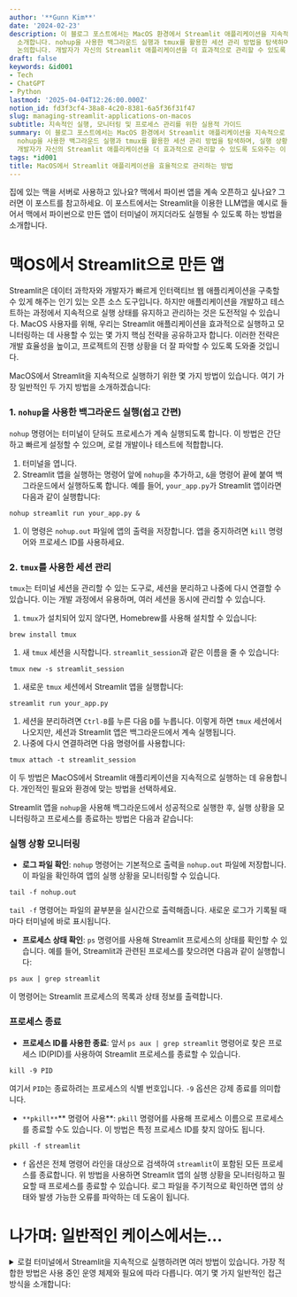 ```yaml
---
author: '**Gunn Kim**'
date: '2024-02-23'
description: 이 블로그 포스트에서는 MacOS 환경에서 Streamlit 애플리케이션을 지속적으로 실행하고 관리하는 두 가지 주요 방법을
  소개합니다. nohup을 사용한 백그라운드 실행과 tmux를 활용한 세션 관리 방법을 탐색하며, 실행 상황 모니터링과 프로세스 종료 방법에 대해서도
  논의합니다. 개발자가 자신의 Streamlit 애플리케이션을 더 효과적으로 관리할 수 있도록 도와주는 이 글은 필수 읽을 거리입니다.
draft: false
keywords: &id001
- Tech
- ChatGPT
- Python
lastmod: '2025-04-04T12:26:00.000Z'
notion_id: fd3f3cf4-38a8-4c20-8381-6a5f36f31f47
slug: managing-streamlit-applications-on-macos
subtitle: 지속적인 실행, 모니터링 및 프로세스 관리를 위한 실용적 가이드
summary: 이 블로그 포스트에서는 MacOS 환경에서 Streamlit 애플리케이션을 지속적으로 실행하고 관리하는 두 가지 주요 방법을 소개합니다.
  nohup을 사용한 백그라운드 실행과 tmux를 활용한 세션 관리 방법을 탐색하며, 실행 상황 모니터링과 프로세스 종료 방법에 대해서도 논의합니다.
  개발자가 자신의 Streamlit 애플리케이션을 더 효과적으로 관리할 수 있도록 도와주는 이 글은 필수 읽을 거리입니다.
tags: *id001
title: MacOS에서 Streamlit 애플리케이션을 효율적으로 관리하는 방법
---
```


집에 있는 맥을 서버로 사용하고 있나요? 맥에서 파이썬 앱을 계속 오픈하고 싶나요? 그러면 이 포스트를 참고하세요. 이 포스트에서는 Streamlit을 이용한 LLM앱을 예시로 들어서 맥에서 파이썬으로 만든 앱이 터미널이 꺼지더라도 실행될 수 있도록 하는 방법을 소개합니다.

# 맥OS에서 Streamlit으로 만든 앱

Streamlit은 데이터 과학자와 개발자가 빠르게 인터랙티브 웹 애플리케이션을 구축할 수 있게 해주는 인기 있는 오픈 소스 도구입니다. 하지만 애플리케이션을 개발하고 테스트하는 과정에서 지속적으로 실행 상태를 유지하고 관리하는 것은 도전적일 수 있습니다. MacOS 사용자를 위해, 우리는 Streamlit 애플리케이션을 효과적으로 실행하고 모니터링하는 데 사용할 수 있는 몇 가지 핵심 전략을 공유하고자 합니다. 이러한 전략은 개발 효율성을 높이고, 프로젝트의 진행 상황을 더 잘 파악할 수 있도록 도와줄 것입니다.

MacOS에서 Streamlit을 지속적으로 실행하기 위한 몇 가지 방법이 있습니다. 여기 가장 일반적인 두 가지 방법을 소개하겠습니다:

### 1. `nohup`을 사용한 백그라운드 실행(쉽고 간편)

`nohup` 명령어는 터미널이 닫혀도 프로세스가 계속 실행되도록 합니다. 이 방법은 간단하고 빠르게 설정할 수 있으며, 로컬 개발이나 테스트에 적합합니다.

1. 터미널을 엽니다.
1. Streamlit 앱을 실행하는 명령어 앞에 `nohup`을 추가하고, `&`을 명령어 끝에 붙여 백그라운드에서 실행하도록 합니다. 예를 들어, `your_app.py`가 Streamlit 앱이라면 다음과 같이 실행합니다:
```plain text
nohup streamlit run your_app.py &

```

1. 이 명령은 `nohup.out` 파일에 앱의 출력을 저장합니다. 앱을 중지하려면 `kill` 명령어와 프로세스 ID를 사용하세요.
### 2. `tmux`를 사용한 세션 관리

`tmux`는 터미널 세션을 관리할 수 있는 도구로, 세션을 분리하고 나중에 다시 연결할 수 있습니다. 이는 개발 과정에서 유용하며, 여러 세션을 동시에 관리할 수 있습니다.

1. `tmux`가 설치되어 있지 않다면, Homebrew를 사용해 설치할 수 있습니다:
```plain text
brew install tmux

```

1. 새 `tmux` 세션을 시작합니다. `streamlit_session`과 같은 이름을 줄 수 있습니다:
```plain text
tmux new -s streamlit_session

```

1. 새로운 `tmux` 세션에서 Streamlit 앱을 실행합니다:
```plain text
streamlit run your_app.py

```

1. 세션을 분리하려면 `Ctrl-B`를 누른 다음 `D`를 누릅니다. 이렇게 하면 `tmux` 세션에서 나오지만, 세션과 Streamlit 앱은 백그라운드에서 계속 실행됩니다.
1. 나중에 다시 연결하려면 다음 명령어를 사용합니다:
```plain text
tmux attach -t streamlit_session

```

이 두 방법은 MacOS에서 Streamlit 애플리케이션을 지속적으로 실행하는 데 유용합니다. 개인적인 필요와 환경에 맞는 방법을 선택하세요.



Streamlit 앱을 `nohup`을 사용해 백그라운드에서 성공적으로 실행한 후, 실행 상황을 모니터링하고 프로세스를 종료하는 방법은 다음과 같습니다:

### 실행 상황 모니터링

- **로그 파일 확인**: `nohup` 명령어는 기본적으로 출력을 `nohup.out` 파일에 저장합니다. 이 파일을 확인하여 앱의 실행 상황을 모니터링할 수 있습니다.
```plain text
tail -f nohup.out

```

`tail -f` 명령어는 파일의 끝부분을 실시간으로 출력해줍니다. 새로운 로그가 기록될 때마다 터미널에 바로 표시됩니다.

- **프로세스 상태 확인**: `ps` 명령어를 사용해 Streamlit 프로세스의 상태를 확인할 수 있습니다. 예를 들어, Streamlit과 관련된 프로세스를 찾으려면 다음과 같이 실행합니다:
```plain text
ps aux | grep streamlit

```

이 명령어는 Streamlit 프로세스의 목록과 상태 정보를 출력합니다.

### 프로세스 종료

- **프로세스 ID를 사용한 종료**: 앞서 `ps aux | grep streamlit` 명령어로 찾은 프로세스 ID(PID)를 사용하여 Streamlit 프로세스를 종료할 수 있습니다.
```plain text
kill -9 PID

```

여기서 `PID`는 종료하려는 프로세스의 식별 번호입니다. `-9` 옵션은 강제 종료를 의미합니다.

- `**pkill**`** 명령어 사용**: `pkill` 명령어를 사용해 프로세스 이름으로 프로세스를 종료할 수도 있습니다. 이 방법은 특정 프로세스 ID를 찾지 않아도 됩니다.
```plain text
pkill -f streamlit

```

- `f` 옵션은 전체 명령어 라인을 대상으로 검색하여 `streamlit`이 포함된 모든 프로세스를 종료합니다.
위 방법을 사용하면 Streamlit 앱의 실행 상황을 모니터링하고 필요할 때 프로세스를 종료할 수 있습니다. 로그 파일을 주기적으로 확인하면 앱의 상태와 발생 가능한 오류를 파악하는 데 도움이 됩니다.

# 나가며: 일반적인 케이스에서는…

<details>
<summary>로컬 터미널에서 Streamlit을 지속적으로 실행하려면 여러 방법이 있습니다. 가장 적합한 방법은 사용 중인 운영 체제와 필요에 따라 다릅니다. 여기 몇 가지 일반적인 접근 방식을 소개합니다:</summary>

1. **nohup을 사용한 백그라운드 실행:**
- `nohup` 명령어를 사용하여 Streamlit 애플리케이션을 백그라운드에서 실행할 수 있습니다. 이 방법은 터미널 세션이 종료되어도 Streamlit이 계속 실행되게 합니다.
- 예시: `nohup streamlit run your_app.py &`
- 이 명령은 `nohup.out` 파일에 로그를 출력합니다.
1. **Screen을 사용한 세션 관리:**
- `screen`은 세션을 분리하고 나중에 다시 연결할 수 있게 해주는 도구입니다. 이를 통해 로컬 컴퓨터에서 Streamlit 애플리케이션을 지속적으로 실행할 수 있습니다.
- `screen` 설치 후, 새 세션을 시작하고 Streamlit 애플리케이션을 실행합니다.
- 예시:
- 세션 시작: `screen -S streamlit`
- Streamlit 실행: `streamlit run your_app.py`
- 세션 분리: `Ctrl-A` 다음 `D`
- 나중에 세션으로 돌아가려면 `screen -r streamlit`을 사용합니다.
1. **tmux를 사용한 세션 관리:**
- `tmux`는 `screen`과 유사한 도구로, 세션 관리 기능을 제공합니다. `tmux`를 사용하면 여러 창과 패널을 사용하여 작업할 수 있습니다.
- `tmux` 세션을 시작하고, Streamlit 애플리케이션을 실행한 다음, 세션에서 분리할 수 있습니다.
- 예시:
- 세션 시작: `tmux new -s streamlit`
- Streamlit 실행: `streamlit run your_app.py`
- 세션 분리: `Ctrl-B` 다음 `D`
- 세션으로 돌아가려면 `tmux attach -t streamlit`을 사용합니다.
1. **시스템 서비스로 설정:**
- Linux 시스템의 경우, Streamlit 애플리케이션을 systemd 서비스로 설정하여 부팅 시 자동으로 시작하게 만들 수 있습니다.
- `/etc/systemd/system/`에 서비스 파일을 만들고, Streamlit 애플리케이션을 실행하는 데 필요한 설정을 정의합니다.
- 서비스를 활성화하여 부팅 시 자동으로 시작하게 설정합니다.
이러한 방법 중 하나를 선택하여 로컬 터미널에서 Streamlit 애플리케이션을 지속적으로 실행할 수 있습니다. 사용 환경과 필요에 따라 가장 적합한 방법을 선택하세요.


</details>

